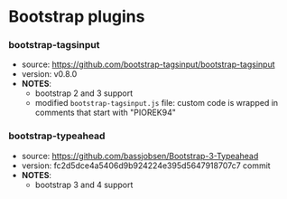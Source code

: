 # Bootstrap plugins

### bootstrap-tagsinput
* source: https://github.com/bootstrap-tagsinput/bootstrap-tagsinput
* version: v0.8.0
* __NOTES__:
  - bootstrap 2 and 3 support
  - modified `bootstrap-tagsinput.js` file: custom code is wrapped in comments that start with "PIOREK94"

### bootstrap-typeahead
* source: https://github.com/bassjobsen/Bootstrap-3-Typeahead
* version: fc2d5dce4a5406d9b924224e395d5647918707c7 commit
* __NOTES__:
  - bootstrap 3 and 4 support
